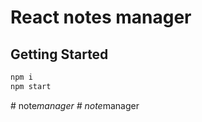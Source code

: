 # React notes manager

## Getting Started
```bash
npm i
npm start
```
#   n o t e _ m a n a g e r  
 #   n o t e _ m a n a g e r  
 